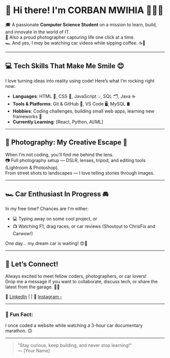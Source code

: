 # 👋 Hi there! I'm CORBAN MWIHIA 👨‍💻✨

🎓 A passionate **Computer Science Student** on a mission to learn, build, and innovate in the world of IT.  
📸 Also a proud photographer capturing life one click at a time.  
🏎️ And yes, I *may* be watching car videos while sipping coffee. ☕🔧

---

## 💻 Tech Skills That Make Me Smile 😊

I love turning ideas into reality using code! Here’s what I’m rocking right now:

- **Languages**: HTML 📄, CSS 🎨, JavaScript 💡, SQL 🗂️, Java ☕
- **Tools & Platforms**: Git & GitHub 🧠, VS Code 🖥️, MySQL 🛢️
- **Hobbies**: Coding challenges, building small web apps, learning new frameworks 🔧
- **Currently Learning**: [React, Python, AI/ML]

---

## 📸 Photography: My Creative Escape 🌅

When I’m not coding, you’ll find me behind the lens.  
📷 Full photography setup — DSLR, lenses, tripod, and editing tools (Lightroom & Photoshop).  
From street shots to landscapes — I love telling stories through images.

---

## 🏎️ Car Enthusiast In Progress 🚘

In my free time? Chances are I'm either:
- 💻 Typing away on some cool project, or  
- 📺 Watching F1, drag races, or car reviews (Shoutout to ChrisFix and Carwow!)  

One day... my dream car is waiting! 😍🚗

---

## 📌 Let’s Connect!

Always excited to meet fellow coders, photographers, or car lovers!  
Drop me a message if you want to collaborate, discuss tech, or share the latest from the garage. 🚀💬

🔗 [LinkedIn](www.linkedin.com/in/philip-mwihia-01b709369) |  | 📸 [Instagram -](Corba..n989)

---

### 🌟 Fun Fact:
I once coded a website while watching a 3-hour car documentary marathon. 🙃

---

> "Stay curious, keep building, and never stop learning!"  
— [Your Name]
